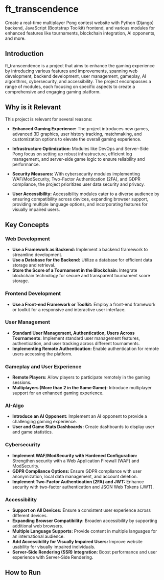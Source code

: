 # ft_transcendence
Create a real-time multiplayer Pong contest website with Python (Django) backend, JavaScript (Bootstrap Toolkit) frontend, and various modules for enhanced features like tournaments, blockchain integration, AI opponents, and more.

## Introduction

ft_transcendence is a project that aims to enhance the gaming experience by introducing various features and improvements, spanning web development, backend development, user management, gameplay, AI algorithms, cybersecurity, and accessibility. The project encompasses a range of modules, each focusing on specific aspects to create a comprehensive and engaging gaming platform.

## Why is it Relevant

This project is relevant for several reasons:

- **Enhanced Gaming Experience:** The project introduces new games, advanced 3D graphics, user history tracking, matchmaking, and customization options to elevate the overall gaming experience.

- **Infrastructure Optimization:** Modules like DevOps and Server-Side Pong focus on setting up robust infrastructure, efficient log management, and server-side game logic to ensure reliability and performance.

- **Security Measures:** With cybersecurity modules implementing WAF/ModSecurity, Two-Factor Authentication (2FA), and GDPR compliance, the project prioritizes user data security and privacy.

- **User Accessibility:** Accessibility modules cater to a diverse audience by ensuring compatibility across devices, expanding browser support, providing multiple language options, and incorporating features for visually impaired users.

## Key Concepts

### Web Development

- **Use a Framework as Backend:** Implement a backend framework to streamline development.
- **Use a Database for the Backend:** Utilize a database for efficient data storage and retrieval.
- **Store the Score of a Tournament in the Blockchain:** Integrate blockchain technology for secure and transparent tournament score storage.

### Frontend Development

- **Use a Front-end Framework or Toolkit:** Employ a front-end framework or toolkit for a responsive and interactive user interface.

### User Management

- **Standard User Management, Authentication, Users Across Tournaments:** Implement standard user management features, authentication, and user tracking across different tournaments.
- **Implementing Remote Authentication:** Enable authentication for remote users accessing the platform.

### Gameplay and User Experience

- **Remote Players:** Allow players to participate remotely in the gaming sessions.
- **Multiplayers (More than 2 in the Same Game):** Introduce multiplayer support for an enhanced gaming experience.

### AI-Algo

- **Introduce an AI Opponent:** Implement an AI opponent to provide a challenging gaming experience.
- **User and Game Stats Dashboards:** Create dashboards to display user and game statistics.

### Cybersecurity

- **Implement WAF/ModSecurity with Hardened Configuration:** Strengthen security with a Web Application Firewall (WAF) and ModSecurity.
- **GDPR Compliance Options:** Ensure GDPR compliance with user anonymization, local data management, and account deletion.
- **Implement Two-Factor Authentication (2FA) and JWT:** Enhance security with two-factor authentication and JSON Web Tokens (JWT).

### Accessibility

- **Support on All Devices:** Ensure a consistent user experience across different devices.
- **Expanding Browser Compatibility:** Broaden accessibility by supporting additional web browsers.
- **Multiple Language Supports:** Provide content in multiple languages for an international audience.
- **Add Accessibility for Visually Impaired Users:** Improve website usability for visually impaired individuals.
- **Server-Side Rendering (SSR) Integration:** Boost performance and user experience with Server-Side Rendering.

## How to Run
